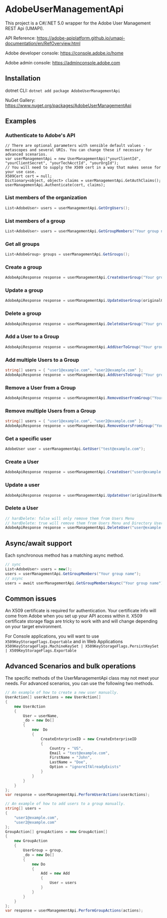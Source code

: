 # AdobeUserManagementApi

This project is a C#/.NET 5.0 wrapper for the Adobe User Management REST Api (UMAPI).


API Reference: https://adobe-apiplatform.github.io/umapi-documentation/en/RefOverview.html


Adobe developer console: https://console.adobe.io/home


Adobe admin console: https://adminconsole.adobe.com

## Installation

dotnet CLI:  ```dotnet add package AdobeUserManagementApi```

NuGet Gallery: https://www.nuget.org/packages/AdobeUserManagementApi

## Examples

### Authenticate to Adobe's API

```
// There are optional parameters with sensible default values - metascopes and several URIs. You can change these if necessary for advanced scenarios.
var userManagementApi = new UserManagementApi("yourClientId", "yourClientSecret", "yourTechAcctId", "yourOrgId");
// You will need to supply the X509 cert in a way that makes sense for your use case. 
X509Cert cert = null; 
Dictionary<object, object> claims = userManagementApi.GetAuthClaims();
userManagementApi.Authenticate(cert, claims);
```

### List members of the organization

```csharp
List<AdobeUser> users = userManagementApi.GetOrgUsers();
```

### List members of a group

```csharp
List<AdobeUser> users = userManagementApi.GetGroupMembers("Your group name");
```

### Get all groups
```csharp
List<AdobeGroup> groups = userManagementApi.GetGroups();
```

### Create a group
```csharp
AdobeApiResponse response = userManagementApi.CreateUserGroup("Your group", "Your Group Description", "ignoreIfAlreadyExists");
```

### Update a group
```csharp
AdobeApiResponse response = userManagementApi.UpdateUserGroup(originalGroupName: "Your group", newGroupName: "Your New Group Name", description: "Your new description");
```

### Delete a group
```csharp
AdobeApiResponse response = userManagementApi.DeleteUserGroup("Your group");
```

### Add a User to a Group

```csharp
AdobeApiResponse response = userManagementApi.AddUserToGroup("Your group", "user@example.com");
```

### Add multiple Users to a Group

```csharp
string[] users = { "user1@example.com", "user2@example.com" };
AdobeApiResponse response = userManagementApi.AddUsersToGroup("Your group", users);
```

### Remove a User from a Group
```csharp
AdobeApiResponse response = userManagementApi.RemoveUserFromGroup("Your group", "user@example.com");
```

### Remove multiple Users from a Group
```csharp
string[] users = { "user1@example.com", "user2@example.com" };
AdobeApiResponse response = userManagementApi.RemoveUsersFromGroup("Your group", users);
```

### Get a specific user
```csharp
AdobeUser user = userManagementApi.GetUser("test@example.com");
```

### Create a User
```csharp
AdobeApiResponse response = userManagementApi.CreateUser("user@example.com", "John", "Doe");
```

### Update a user
```csharp
AdobeApiResponse response = userManagementApi.UpdateUser(originalUserName: "user@example.com", newUserName: "user1@example.com", firstName: "NewJohn", lastName: "NewDoe");
```

### Delete a User
```csharp
// hardDelete: false will only remove them from Users Menu
// hardDelete: true will remove them from Users Menu and Directory Users Menu
AdobeApiResponse response = userManagementApi.DeleteUser("user@example.com", hardDelete: false);
```


## Async/await support
Each synchronous method has a matching async method.
```csharp
// sync
List<AdobeUser> users = new();
users = userManagementApi.GetGroupMembers("Your group name");
// async
users = await userManagementApi.GetGroupMembersAsync("Your group name");
```

## Common issues

An X509 certificate is required for authentication. Your certificate info will come from Adobe when you set up your API access within it. X509 certificate storage flags are tricky to work with and will change depending on your target environment.

For Console applications, you will want to use ```X509KeyStorageFlags.Exportable``` and in Web Applications ```X509KeyStorageFlags.MachineKeySet | X509KeyStorageFlags.PersistKeySet | X509KeyStorageFlags.Exportable```

## Advanced Scenarios and bulk operations

The specific methods of the UserManagementApi class may not meet your needs. For advanced scenarios, you can use the following two methods.

```csharp
// An example of how to create a new user manually.
UserAction[] userActions = new UserAction[]
{
    new UserAction
    {
        User = userName,
        _do = new Do[]
        {
            new  Do
            {
                CreateEnterpriseID = new CreateEnterpriseID
                {
                    Country = "US",
                    Email = "test@example.com",
                    FirstName = "John",
                    LastName = "Doe",
                    Option = "ignoreIfAlreadyExists"
                }
            }
        }
    }
};
var response = userManagementApi.PerformUserActions(userActions);
```

```csharp
// An example of how to add users to a group manually.
string[] users = 
{ 
    "user1@example.com", 
    "user2@example.com" 
};
GroupAction[] groupActions = new GroupAction[]
{
    new GroupAction
    {
        UserGroup = group,
        _do = new Do[]
        {
            new Do
            {
                Add = new Add
                {
                    User = users
                }
            }
        }
    }
};
var response = userManagementApi.PerformGroupActions(actions);
```